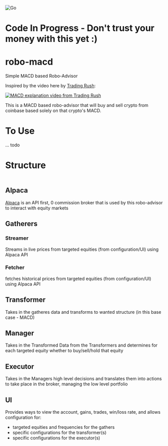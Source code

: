 ![Go](https://github.com/johnmillner/robo-macd/workflows/Go/badge.svg)


# Code In Progress - Don't trust your money with this yet :) 

# robo-macd
Simple MACD based Robo-Advisor


Inspired by the video here by [Trading Rush](https://www.youtube.com/watch?v=nmffSjdZbWQ):

[![MACD explanation video from Trading Rush](https://img.youtube.com/vi/nmffSjdZbWQ/0.jpg)](https://www.youtube.com/watch?v=nmffSjdZbWQ)

This is a MACD based robo-advisor that will buy and sell crypto from coinbase based solely on that crypto's MACD.

# To Use
... todo

# Structure

<div class="mxgraph" style="max-width:100%;border:1px solid transparent;" data-mxgraph="{&quot;highlight&quot;:&quot;#0000ff&quot;,&quot;nav&quot;:true,&quot;resize&quot;:true,&quot;page&quot;:0,&quot;toolbar&quot;:&quot;pages zoom layers lightbox&quot;,&quot;edit&quot;:&quot;_blank&quot;,&quot;url&quot;:&quot;https://drive.google.com/uc?id=1fZWEaOWSyaqYmPYYk0OZuidXkcBH2hcp&amp;export=download&quot;}"></div>

<script type="text/javascript" src="https://app.diagrams.net/embed2.js?&fetch=https%3A%2F%2Fdrive.google.com%2Fuc%3Fid%3D1fZWEaOWSyaqYmPYYk0OZuidXkcBH2hcp%26export%3Ddownload"></script>

## Alpaca
[Alpaca](https://alpaca.markets/) is an API first, 0 commission broker that is used by this robo-advisor to interact with equity markets

## Gatherers
### Streamer
Streams in live prices from targeted equities (from configuration/UI) using Alpaca API
### Fetcher
fetches historical prices from targeted equities (from configuration/UI) using Alpaca API

## Transformer
Takes in the gatheres data and transforms to wanted structure (in this base case - MACD)

## Manager
Takes in the Transformed Data from the Transformers and determines for each targeted equity whether to buy/sell/hold that equity

## Executor
Takes in the Managers high level decisions and translates them into actions to take place in the broker, managing the low level portfolio

## UI
Provides ways to view the account, gains, trades, win/loss rate, and allows configuration for:
 * targeted equities and frequencies for the gathers
 * specific configurations for the transformer(s)
 * specific configurations for the executor(s)

